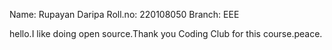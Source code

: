 Name: Rupayan Daripa
Roll.no: 220108050
Branch: EEE

hello.I like doing open source.Thank you Coding Club for this course.peace.
